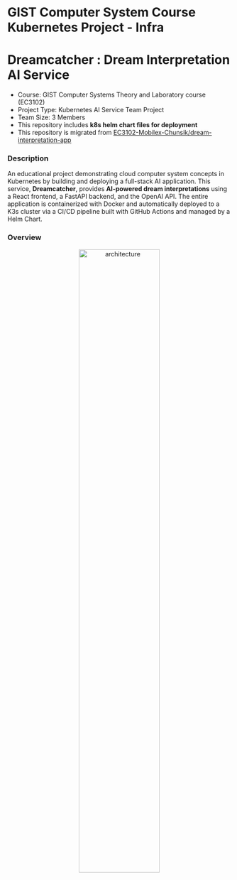 # GIST Computer System Course Kubernetes Project - Infra
# Dreamcatcher : Dream Interpretation AI Service 

- Course: GIST Computer Systems Theory and Laboratory course (EC3102)
- Project Type: Kubernetes AI Service Team Project
- Team Size: 3 Members
- This repository includes **k8s helm chart files for deployment** 
- This repository is migrated from [EC3102-Mobilex-Chunsik/dream-interpretation-app](https://github.com/EC3102-Mobilex-Chunsik/dream-interpretation-app)

### Description
An educational project demonstrating cloud computer system concepts in Kubernetes by building and deploying a full-stack AI application. This service, **Dreamcatcher**, provides **AI-powered dream interpretations** using a React frontend, a FastAPI backend, and the OpenAI API. The entire application is containerized with Docker and automatically deployed to a K3s cluster via a CI/CD pipeline built with GitHub Actions and managed by a Helm Chart.

### Overview

<p align="center">
<img width="60%" alt="architecture" src="https://github.com/user-attachments/assets/72261e3a-71e6-4f76-a78b-56a90238efc6" />
</p>  
